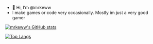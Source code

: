 - 👋 Hi, I’m @mrkeww
- I make games or code very occasionally. Mostly im just a very good gamer

[![mrkeww's GitHub stats](https://github-readme-stats-eight-phi-20.vercel.app/api?username=mrkeww&theme=midnight-purple&show_icons=true)](https://github.com/mrkeww/github-readme-stats)

[![Top Langs](https://github-readme-stats-eight-phi-20.vercel.app/api/top-langs/?username=mrkeww&layout=compact&theme=midnight-purple)](https://github.com/mrkeww/github-readme-stats)
